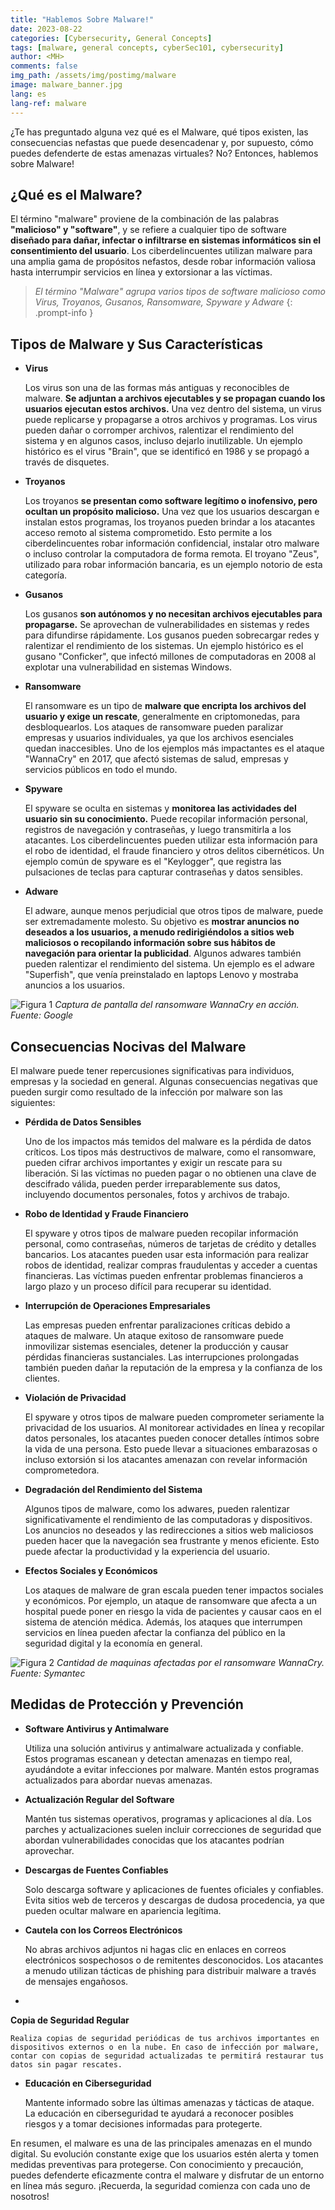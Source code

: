 ```yaml
---
title: "Hablemos Sobre Malware!"
date: 2023-08-22
categories: [Cybersecurity, General Concepts]
tags: [malware, general concepts, cyberSec101, cybersecurity]
author: <MH>
comments: false
img_path: /assets/img/postimg/malware
image: malware_banner.jpg
lang: es
lang-ref: malware
---
```


¿Te has preguntado alguna vez qué es el Malware, qué tipos existen, las consecuencias nefastas que puede desencadenar y, por supuesto, cómo puedes defenderte de estas amenazas virtuales? No? Entonces, hablemos sobre Malware!

## ¿Qué es el Malware?

El término "malware" proviene de la combinación de las palabras **"malicioso" y "software"**, y se refiere a cualquier tipo de software **diseñado para dañar, infectar o infiltrarse en sistemas informáticos sin el consentimiento del usuario**. Los ciberdelincuentes utilizan malware para una amplia gama de propósitos nefastos, desde robar información valiosa hasta interrumpir servicios en línea y extorsionar a las víctimas.

> *El término "Malware" agrupa varios tipos de software malicioso como Virus, Troyanos, Gusanos, Ransomware, Spyware y Adware*
{: .prompt-info }


## Tipos de Malware y Sus Características

- **Virus**

    Los virus son una de las formas más antiguas y reconocibles de malware. **Se adjuntan a archivos ejecutables y se propagan cuando los usuarios ejecutan estos archivos.** Una vez dentro del sistema, un virus puede replicarse y propagarse a otros archivos y programas. Los virus pueden dañar o corromper archivos, ralentizar el rendimiento del sistema y en algunos casos, incluso dejarlo inutilizable. Un ejemplo histórico es el virus "Brain", que se identificó en 1986 y se propagó a través de disquetes.

- **Troyanos**

    Los troyanos **se presentan como software legítimo o inofensivo, pero ocultan un propósito malicioso.** Una vez que los usuarios descargan e instalan estos programas, los troyanos pueden brindar a los atacantes acceso remoto al sistema comprometido. Esto permite a los ciberdelincuentes robar información confidencial, instalar otro malware o incluso controlar la computadora de forma remota. El troyano "Zeus", utilizado para robar información bancaria, es un ejemplo notorio de esta categoría.

- **Gusanos**

    Los gusanos **son autónomos y no necesitan archivos ejecutables para propagarse.** Se aprovechan de vulnerabilidades en sistemas y redes para difundirse rápidamente. Los gusanos pueden sobrecargar redes y ralentizar el rendimiento de los sistemas. Un ejemplo histórico es el gusano "Conficker", que infectó millones de computadoras en 2008 al explotar una vulnerabilidad en sistemas Windows.

- **Ransomware**

    El ransomware es un tipo de **malware que encripta los archivos del usuario y exige un rescate**, generalmente en criptomonedas, para desbloquearlos. Los ataques de ransomware pueden paralizar empresas y usuarios individuales, ya que los archivos esenciales quedan inaccesibles. Uno de los ejemplos más impactantes es el ataque "WannaCry" en 2017, que afectó sistemas de salud, empresas y servicios públicos en todo el mundo.

- **Spyware**

    El spyware se oculta en sistemas y **monitorea las actividades del usuario sin su conocimiento.** Puede recopilar información personal, registros de navegación y contraseñas, y luego transmitirla a los atacantes. Los ciberdelincuentes pueden utilizar esta información para el robo de identidad, el fraude financiero y otros delitos cibernéticos. Un ejemplo común de spyware es el "Keylogger", que registra las pulsaciones de teclas para capturar contraseñas y datos sensibles.

- **Adware**

    El adware, aunque menos perjudicial que otros tipos de malware, puede ser extremadamente molesto. Su objetivo es **mostrar anuncios no deseados a los usuarios, a menudo redirigiéndolos a sitios web maliciosos o recopilando información sobre sus hábitos de navegación para orientar la publicidad**. Algunos adwares también pueden ralentizar el rendimiento del sistema. Un ejemplo es el adware "Superfish", que venía preinstalado en laptops Lenovo y mostraba anuncios a los usuarios.


![Figura 1](wannacry.jpg)
*Captura de pantalla del ransomware WannaCry en acción.
Fuente: Google*

## Consecuencias Nocivas del Malware

El malware puede tener repercusiones significativas para individuos, empresas y la sociedad en general. Algunas consecuencias negativas que pueden surgir como resultado de la infección por malware son las siguientes:

- **Pérdida de Datos Sensibles**

    Uno de los impactos más temidos del malware es la pérdida de datos críticos. Los tipos más destructivos de malware, como el ransomware, pueden cifrar archivos importantes y exigir un rescate para su liberación. Si las víctimas no pueden pagar o no obtienen una clave de descifrado válida, pueden perder irreparablemente sus datos, incluyendo documentos personales, fotos y archivos de trabajo.


- **Robo de Identidad y Fraude Financiero**

    El spyware y otros tipos de malware pueden recopilar información personal, como contraseñas, números de tarjetas de crédito y detalles bancarios. Los atacantes pueden usar esta información para realizar robos de identidad, realizar compras fraudulentas y acceder a cuentas financieras. Las víctimas pueden enfrentar problemas financieros a largo plazo y un proceso difícil para recuperar su identidad.

- **Interrupción de Operaciones Empresariales**

    Las empresas pueden enfrentar paralizaciones críticas debido a ataques de malware. Un ataque exitoso de ransomware puede inmovilizar sistemas esenciales, detener la producción y causar pérdidas financieras sustanciales. Las interrupciones prolongadas también pueden dañar la reputación de la empresa y la confianza de los clientes.

- **Violación de Privacidad**

    El spyware y otros tipos de malware pueden comprometer seriamente la privacidad de los usuarios. Al monitorear actividades en línea y recopilar datos personales, los atacantes pueden conocer detalles íntimos sobre la vida de una persona. Esto puede llevar a situaciones embarazosas o incluso extorsión si los atacantes amenazan con revelar información comprometedora.

- **Degradación del Rendimiento del Sistema**

    Algunos tipos de malware, como los adwares, pueden ralentizar significativamente el rendimiento de las computadoras y dispositivos. Los anuncios no deseados y las redirecciones a sitios web maliciosos pueden hacer que la navegación sea frustrante y menos eficiente. Esto puede afectar la productividad y la experiencia del usuario.

- **Efectos Sociales y Económicos**

    Los ataques de malware de gran escala pueden tener impactos sociales y económicos. Por ejemplo, un ataque de ransomware que afecta a un hospital puede poner en riesgo la vida de pacientes y causar caos en el sistema de atención médica. Además, los ataques que interrumpen servicios en línea pueden afectar la confianza del público en la seguridad digital y la economía en general.

![Figura 2](numbers.png)
*Cantidad de maquinas afectadas por el ransomware WannaCry.
Fuente: Symantec*

## Medidas de Protección y Prevención


- **Software Antivirus y Antimalware**
    
    Utiliza una solución antivirus y antimalware actualizada y confiable. Estos programas escanean y detectan amenazas en tiempo real, ayudándote a evitar infecciones por malware. Mantén estos programas actualizados para abordar nuevas amenazas.

- **Actualización Regular del Software**

    Mantén tus sistemas operativos, programas y aplicaciones al día. Los parches y actualizaciones suelen incluir correcciones de seguridad que abordan vulnerabilidades conocidas que los atacantes podrían aprovechar.


- **Descargas de Fuentes Confiables**

    Solo descarga software y aplicaciones de fuentes oficiales y confiables. Evita sitios web de terceros y descargas de dudosa procedencia, ya que pueden ocultar malware en apariencia legítima.

- **Cautela con los Correos Electrónicos**

    No abras archivos adjuntos ni hagas clic en enlaces en correos electrónicos sospechosos o de remitentes desconocidos. Los atacantes a menudo utilizan tácticas de phishing para distribuir malware a través de mensajes engañosos.
 
- 
**Copia de Seguridad Regular**

    Realiza copias de seguridad periódicas de tus archivos importantes en dispositivos externos o en la nube. En caso de infección por malware, contar con copias de seguridad actualizadas te permitirá restaurar tus datos sin pagar rescates.

- **Educación en Ciberseguridad**

    Mantente informado sobre las últimas amenazas y tácticas de ataque. La educación en ciberseguridad te ayudará a reconocer posibles riesgos y a tomar decisiones informadas para protegerte.



En resumen, el malware es una de las principales amenazas en el mundo digital. Su evolución constante exige que los usuarios estén alerta y tomen medidas preventivas para protegerse. Con conocimiento y precaución, puedes defenderte eficazmente contra el malware y disfrutar de un entorno en línea más seguro. ¡Recuerda, la seguridad comienza con cada uno de nosotros!